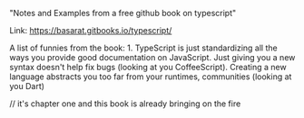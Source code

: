 "Notes and Examples from a free github book on typescript" 

Link: https://basarat.gitbooks.io/typescript/

A list of funnies from the book:
    1. TypeScript is just standardizing all the ways you provide good documentation on JavaScript. Just giving you a new syntax doesn't help fix bugs (looking at you CoffeeScript). Creating a new language abstracts you too far from your runtimes, communities (looking at you Dart)

// it's chapter one and this book is already bringing on the fire